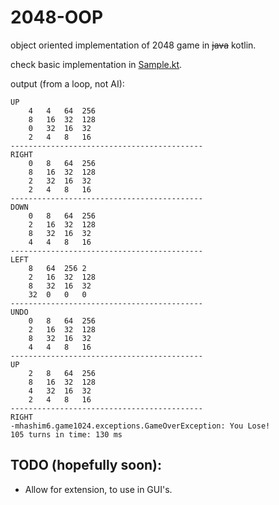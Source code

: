 
# 2048-OOP
object oriented implementation of 2048 game in ~~java~~ kotlin.

check basic implementation in  [Sample.kt](https://github.com/mhashim6/2048-OOP/blob/master/src/mhashim6/game1024/Sample.kt).

output (from a loop, not AI):
```
UP
	4	4	64	256
	8	16	32	128
	0	32	16	32
	2	4	8	16
-------------------------------------------
RIGHT
	0	8	64	256
	8	16	32	128
	2	32	16	32
	2	4	8	16
-------------------------------------------
DOWN
	0	8	64	256
	2	16	32	128
	8	32	16	32
	4	4	8	16
-------------------------------------------
LEFT
	8	64	256	2
	2	16	32	128
	8	32	16	32
	32	0	0	0
-------------------------------------------
UNDO
	0	8	64	256
	2	16	32	128
	8	32	16	32
	4	4	8	16
-------------------------------------------
UP
	2	8	64	256
	8	16	32	128
	4	32	16	32
	2	4	8	16
-------------------------------------------
RIGHT
-mhashim6.game1024.exceptions.GameOverException: You Lose!
105 turns in time: 130 ms
```

## TODO (hopefully soon):
 - Allow for extension, to use in GUI's.
